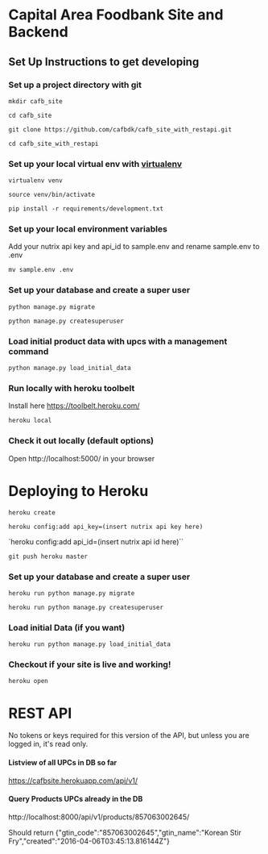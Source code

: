 # Capital Area Foodbank Site and Backend
## Set Up Instructions to get developing

### Set up a project directory with git

`mkdir cafb_site`

`cd cafb_site`

`git clone https://github.com/cafbdk/cafb_site_with_restapi.git`

`cd cafb_site_with_restapi`

### Set up your local virtual env with [virtualenv](https://virtualenv.pypa.io/en/latest/)

`virtualenv venv`

`source venv/bin/activate`

`pip install -r requirements/development.txt`

### Set up your local environment variables

Add your nutrix api key and api_id to sample.env and rename sample.env to .env

`mv sample.env .env`

### Set up your database and create a super user

`python manage.py migrate`

`python manage.py createsuperuser`


### Load initial product data with upcs with a management command

`python manage.py load_initial_data`


### Run locally with heroku toolbelt

Install here https://toolbelt.heroku.com/

`heroku local`


### Check it out locally (default options)

Open http://localhost:5000/ in your browser


# Deploying to Heroku

`heroku create`

`heroku config:add api_key=(insert nutrix api key here)`

`heroku config:add api_id=(insert nutrix api id here)``

`git push heroku master`

### Set up your database and create a super user

`heroku run python manage.py migrate`

`heroku run python manage.py createsuperuser`

### Load initial Data (if you want)

`heroku run python manage.py load_initial_data`


### Checkout if your site is live and working!

`heroku open`


# REST API

No tokens or keys required for this version of the API, but unless you are logged in, it's read only.

#### Listview of all UPCs in DB so far
https://cafbsite.herokuapp.com/api/v1/

#### Query Products UPCs already in the DB
http://localhost:8000/api/v1/products/857063002645/

Should return {"gtin_code":"857063002645","gtin_name":"Korean Stir Fry","created":"2016-04-06T03:45:13.816144Z"}
